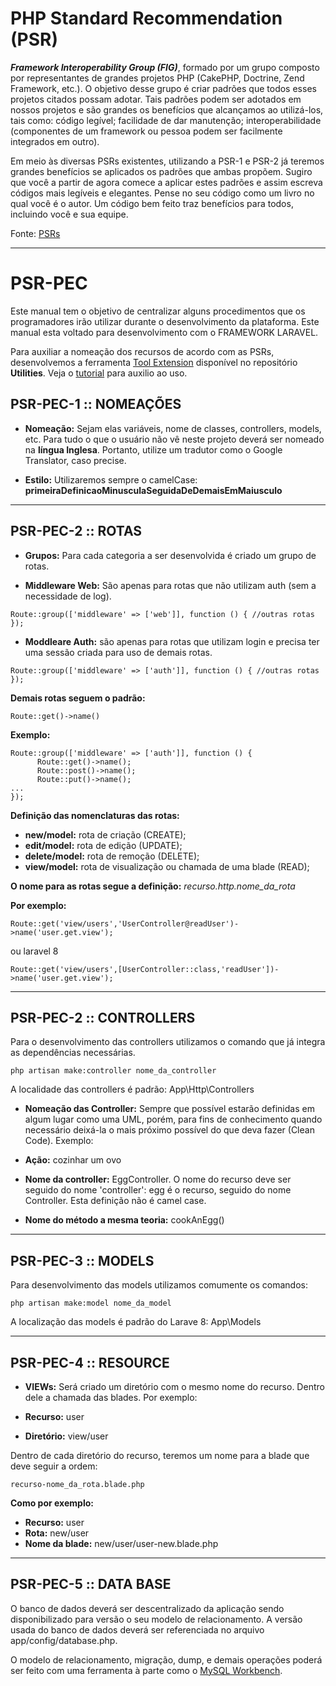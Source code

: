 # PHP Standard Recommendation (PSR)

_**Framework Interoperability Group (FIG)**_, formado por um grupo composto por representantes de grandes projetos PHP (CakePHP, Doctrine, Zend Framework, etc.). O objetivo desse grupo é criar padrões que todos esses projetos citados possam adotar. Tais padrões podem ser adotados em nossos projetos e são grandes os benefícios que alcançamos ao utilizá-los, tais como: código legível; facilidade de dar manutenção; interoperabilidade (componentes de um framework ou pessoa podem ser facilmente integrados em outro).

Em meio às diversas PSRs existentes, utilizando a PSR-1 e PSR-2 já teremos grandes benefícios se aplicados os padrões que ambas propõem. Sugiro que você a partir de agora comece a aplicar estes padrões e assim escreva códigos mais legíveis e elegantes. Pense no seu código como um livro no qual você é o autor. Um código bem feito traz benefícios para todos, incluindo você e sua equipe.

Fonte: [PSRs](https://www.php-fig.org/psr/)

<hr>

# PSR-PEC

Este manual tem o objetivo de centralizar alguns procedimentos que os programadores irão utilizar durante o desenvolvimento da plataforma. Este manual esta voltado para desenvolvimento com o FRAMEWORK LARAVEL.

Para auxiliar a nomeação dos recursos de acordo com as PSRs, desenvolvemos a ferramenta [Tool Extension](https://gitlab.com/Agency777/utilities) disponível no repositório **Utilities**. Veja o [tutorial](https://gitlab.com/Agency777/utilities/-/blob/master/tool-extension/tutorial/Tutorial-Tool-Extension.webm) para auxilio ao uso.


## PSR-PEC-1 :: NOMEAÇÕES

- **Nomeação:** Sejam elas variáveis, nome de classes, controllers, models, etc. Para tudo o que o usuário não vê neste projeto deverá ser nomeado na **língua Inglesa**. Portanto, utilize um tradutor como o Google Translator, caso precise.

- **Estilo:** Utilizaremos sempre o camelCase: **primeiraDefinicaoMinusculaSeguidaDeDemaisEmMaiusculo**

<hr>

## PSR-PEC-2 :: ROTAS

- **Grupos:** Para cada categoria a ser desenvolvida é criado um grupo de rotas.

- **Middleware Web:** São apenas para rotas que não utilizam auth (sem a necessidade de log).
```
Route::group(['middleware' => ['web']], function () { //outras rotas });
```

- **Moddleare Auth:** são apenas para rotas que utilizam login e precisa ter uma sessão criada para uso de demais rotas.
```
Route::group(['middleware' => ['auth']], function () { //outras rotas });
```

**Demais rotas seguem o padrão:**
```
Route::get()->name()
```

**Exemplo:**
```
Route::group(['middleware' => ['auth']], function () {
      Route::get()->name();
      Route::post()->name();
      Route::put()->name();
...
});
```

**Definição das nomenclaturas das rotas:**

- **new/model:** rota de criação (CREATE);
- **edit/model:** rota de edição (UPDATE);
- **delete/model:** rota de remoção (DELETE);
- **view/model:** rota de visualização ou chamada de uma blade (READ);

**O nome para as rotas segue a definição:** _recurso.http.nome_da_rota_

**Por exemplo:**
```
Route::get('view/users','UserController@readUser')->name('user.get.view');
```
ou laravel 8
```
Route::get('view/users',[UserController::class,'readUser'])->name('user.get.view');
```
<hr>

## PSR-PEC-2 :: CONTROLLERS

Para o desenvolvimento das controllers utilizamos o comando que já integra as dependências necessárias.
```
php artisan make:controller nome_da_controller
```
A localidade das controllers é padrão: App\Http\Controllers

- **Nomeação das Controller:** Sempre que possível estarão definidas em algum lugar como uma UML, porém, para fins de conhecimento quando necessário deixá-la o mais próximo possível do que deva fazer (Clean Code). Exemplo:

- **Ação:** cozinhar um ovo
- **Nome da controller:** EggController. O nome do recurso deve ser seguido do nome 'controller': egg é o recurso, seguido do nome Controller. Esta definição não é camel case.
- **Nome do método a mesma teoria:** cookAnEgg()

<hr>

## PSR-PEC-3 :: MODELS

Para desenvolvimento das models utilizamos comumente os comandos:
```
php artisan make:model nome_da_model
```
A localização das models é padrão do Larave 8: App\Models

<hr>

## PSR-PEC-4 :: RESOURCE

 - **VIEWs:** Será criado um diretório com o mesmo nome do recurso. Dentro dele a chamada das blades. Por exemplo:

- **Recurso:** user
- **Diretório:** view/user

Dentro de cada diretório do recurso, teremos um nome para a blade que deve seguir a ordem:
```
recurso-nome_da_rota.blade.php
```

**Como por exemplo:**

- **Recurso:** user
- **Rota:** new/user
- **Nome da blade:** new/user/user-new.blade.php

<hr>

## PSR-PEC-5 :: DATA BASE

O banco de dados deverá ser descentralizado da aplicação sendo disponibilizado para versão o seu modelo de relacionamento.
A versão usada do banco de dados deverá ser referenciada no arquivo app/config/database.php.

O modelo de relacionamento, migração, dump, e demais operações poderá ser feito com uma ferramenta à parte como o [MySQL Workbench](https://dev.mysql.com/downloads/workbench/).
